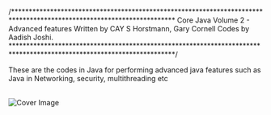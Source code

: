 /**********************************************************************************************************************
Core Java Volume 2 - Advanced features
Written by CAY S Horstmann, Gary Cornell
Codes by Aadish Joshi.
**********************************************************************************************************************/

These are the codes in Java for performing advanced java features such as Java in Networking, security, multithreading etc <br><br>

![Cover Image](https://images-na.ssl-images-amazon.com/images/I/517V6EX2NBL._SX358_BO1,204,203,200_.jpg)

